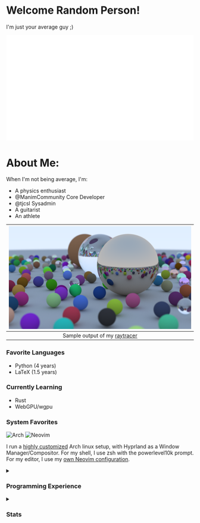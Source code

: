 # Welcome Random Person!
I'm just your average guy ;)

<img src='./logo.gif' width='600' >

# About Me:
When I'm not being average, I'm:
- A physics enthusiast
- @ManimCommunity Core Developer
- @tjcsl Sysadmin
- A guitarist
- An athlete


| <img src="https://raw.githubusercontent.com/JasonGrace2282/raytracing/rust-1/image.png" width=700> |
|:--:| 
| Sample output of my [raytracer](https://github.com/JasonGrace2282/raytracing) |

### Favorite Languages
* Python (4 years)
* LaTeX (1.5 years)

### Currently Learning
* Rust
* WebGPU/wgpu

### System Favorites
![Arch](https://img.shields.io/badge/Arch%20Linux-1793D1?logo=arch-linux&logoColor=fff&style=for-the-badge) ![Neovim](https://img.shields.io/badge/NeoVim-%2357A143.svg?&style=for-the-badge&logo=neovim&logoColor=white)

I run a [highly customized](https://github.com/JasonGrace2282/dotfiles) Arch linux setup, with Hyprland as a Window Manager/Compositor.
For my shell, I use zsh with the powerlevel10k prompt.
For my editor, I use my [own Neovim configuration](https://github.com/JasonGrace2282/nvim).

<details>
  <summary><h3>Programming Experience</h3></summary>

  The language I know the best is [python](https://www.python.org/). Some of my favorite projects in the python space include:
  * [Manim](https://www.manim.community/), a mathematical animations library.
  * [Ruff](https://docs.astral.sh/ruff/), an extremely fast linter and formatter.
  * [ModernGL](https://github.com/moderngl/moderngl), high level OpenGL bindings for python.
  * [FastAPI](https://fastapi.tiangolo.com/), a modern web framework powered by [Pydantic](https://docs.pydantic.dev/latest/) and [Starlette](https://www.starlette.io/).

  I've written and am currently working on several python projects as well:
  * [Manim](https://www.manim.community/), a mathematical animations library.
  * [Turn-In](https://github.com/tjcsl/tin), a sandboxed code grader used at [TJ](https://tjhsst.fcps.edu/) for Computer Science classes.
  * [Director4](https://github.com/tjcsl/director4), a website hosting platform.

  I also am familiar with other languages, including:
  * HTML/CSS/JS, which I've used in just about every web application I've worked on :)
  * [Lua](https://www.lua.org/), the language my [neovim configuration](https://github.com/JasonGrace2282/nvim) is written in.
  * [Rust](https://www.rust-lang.org/), the language I used to write my first [raytracer](https://github.com/JasonGrace2282/raytracing).
  * [LaTeX](https://www.latex-project.org/), which I've used for [lots](https://drive.google.com/file/d/1QNJv2mKwmQYQ6kaFI5SXWtksQu7oKHD8/view?usp=sharing) [of](https://drive.google.com/file/d/1flVjpE1XRtyi3Hn9B3hsapQ-1mqvVRcL/view) [physics](https://drive.google.com/file/d/1hQKbUxiisGZurZ9sY36M03D0MmuKdTmv/view) stuff.
</details>

<details>
<summary><h3>Stats</h3></summary>
<a href="https://wakatime.com"><img width="700" src="https://wakatime.com/share/@JasonGrace2282/1620f0ab-45c7-45b3-88a9-44e3615ca008.png" /></a>

## 📊 GitHub Stats:
<p align="left">
  <img src="https://github-readme-stats.vercel.app/api?username=JasonGrace2282&theme=vue-dark&show_icons=true&hide_border=true&count_private=true"><br>
  <img src="https://github-readme-streak-stats.herokuapp.com/?user=JasonGrace2282&theme=dark&hide_border=false"><br>
  <img src="https://github-readme-stats.vercel.app/api/top-langs/?username=JasonGrace2282&theme=dark&hide_border=false&include_all_commits=false&count_private=false&layout=compact">
</p>

---
[![](https://visitcount.itsvg.in/api?id=JasonGrace2282&icon=0&color=0)](https://visitcount.itsvg.in)

